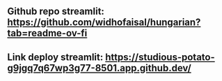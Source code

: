 ## Github repo streamlit: https://github.com/widhofaisal/hungarian?tab=readme-ov-fi
## Link deploy streamlit: https://studious-potato-g9jgq7q67wp3g77-8501.app.github.dev/